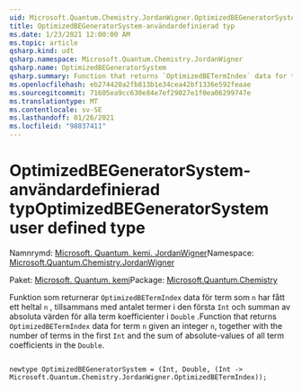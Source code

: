 ```yaml
---
uid: Microsoft.Quantum.Chemistry.JordanWigner.OptimizedBEGeneratorSystem
title: OptimizedBEGeneratorSystem-användardefinierad typ
ms.date: 1/23/2021 12:00:00 AM
ms.topic: article
qsharp.kind: udt
qsharp.namespace: Microsoft.Quantum.Chemistry.JordanWigner
qsharp.name: OptimizedBEGeneratorSystem
qsharp.summary: Function that returns `OptimizedBETermIndex` data for term `n` given an integer `n`, together with the number of terms in the first `Int` and the sum of absolute-values of all term coefficients in the `Double`.
ms.openlocfilehash: eb274420a2fb813b1e34cea42bf1336e592feaae
ms.sourcegitcommit: 71605ea9cc630e84e7ef29027e1f0ea06299747e
ms.translationtype: MT
ms.contentlocale: sv-SE
ms.lasthandoff: 01/26/2021
ms.locfileid: "98837411"
---
```

# <a name="optimizedbegeneratorsystem-user-defined-type"></a><span data-ttu-id="c5758-102">OptimizedBEGeneratorSystem-användardefinierad typ</span><span class="sxs-lookup"><span data-stu-id="c5758-102">OptimizedBEGeneratorSystem user defined type</span></span>

<span data-ttu-id="c5758-103">Namnrymd: [Microsoft. Quantum. kemi. JordanWigner](xref:Microsoft.Quantum.Chemistry.JordanWigner)</span><span class="sxs-lookup"><span data-stu-id="c5758-103">Namespace: [Microsoft.Quantum.Chemistry.JordanWigner](xref:Microsoft.Quantum.Chemistry.JordanWigner)</span></span>

<span data-ttu-id="c5758-104">Paket: [Microsoft. Quantum. kemi](https://nuget.org/packages/Microsoft.Quantum.Chemistry)</span><span class="sxs-lookup"><span data-stu-id="c5758-104">Package: [Microsoft.Quantum.Chemistry](https://nuget.org/packages/Microsoft.Quantum.Chemistry)</span></span>


<span data-ttu-id="c5758-105">Funktion som returnerar `OptimizedBETermIndex` data för term som `n` har fått ett heltal `n` , tillsammans med antalet termer i den första `Int` och summan av absoluta värden för alla term koefficienter i `Double` .</span><span class="sxs-lookup"><span data-stu-id="c5758-105">Function that returns `OptimizedBETermIndex` data for term `n` given an integer `n`, together with the number of terms in the first `Int` and the sum of absolute-values of all term coefficients in the `Double`.</span></span>

```qsharp

newtype OptimizedBEGeneratorSystem = (Int, Double, (Int -> Microsoft.Quantum.Chemistry.JordanWigner.OptimizedBETermIndex));
```

